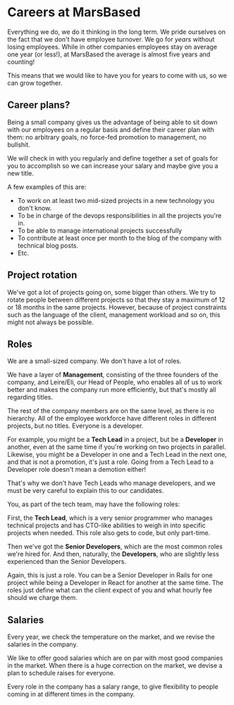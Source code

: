 # Careers at MarsBased

Everything we do, we do it thinking in the long term. We pride ourselves on the fact that we don't have employee turnover. We go for _years_ without losing employees. While in other companies employees stay on average one year (or less!), at MarsBased the average is almost five years and counting!

This means that we would like to have you for years to come with us, so we can grow together.

## Career plans?

Being a small company gives us the advantage of being able to sit down with our employees on a regular basis and define their career plan with them: no arbitrary goals, no force-fed promotion to management, no bullshit.

We will check in with you regularly and define together a set of goals for you to accomplish so we can increase your salary and maybe give you a new title.

A few examples of this are:

* To work on at least two mid-sized projects in a new technology you don't know.
* To be in charge of the devops responsibilities in all the projects you're in.
* To be able to manage international projects successfully
* To contribute at least once per month to the blog of the company with technical blog posts.
* Etc.

## Project rotation

We've got a lot of projects going on, some bigger than others. We try to rotate people between different projects so that they stay a maximum of 12 or 18 months in the same projects. However, because of project constraints such as the language of the client, management workload and so on, this might not always be possible.

## Roles

We are a small-sized company. We don't have a lot of roles.

We have a layer of __Management__, consisting of the three founders of the company, and Leire/Eli, our Head of People, who enables all of us to work better and makes the company run more efficiently, but that's mostly all regarding titles.

The rest of the company members are on the same level, as there is no hierarchy. All of the employee workforce have different roles in different projects, but no titles. Everyone is a developer.

For example, you might be a __Tech Lead__ in a project, but be a __Developer__ in another, even at the same time if you're working on two projects in parallel. Likewise, you might be a Developer in one and a Tech Lead in the next one, and that is not a promotion, it's just a role. Going from a Tech Lead to a Developer role doesn't mean a demotion either!

That's why we don't have Tech Leads who manage developers, and we must be very careful to explain this to our candidates.

You, as part of the tech team, may have the following roles:

First, the __Tech Lead__, which is a very senior programmer who manages technical projects and has CTO-like abilities to weigh in into specific projects when needed. This role also gets to code, but only part-time.

Then we've got the __Senior Developers__, which are the most common roles we're hired for. And then, naturally, the __Developers__, who are slightly less experienced than the Senior Developers.

Again, this is just a role. You can be a Senior Developer in Rails for one project while being a Developer in React for another at the same time. The roles just define what can the client expect of you and what hourly fee should we charge them.

## Salaries

Every year, we check the temperature on the market, and we revise the salaries in the company.

We like to offer good salaries which are on par with most good companies in the market. When there is a huge correction on the market, we devise a plan to schedule raises for everyone.

Every role in the company has a salary range, to give flexibility to people coming in at different times in the company.







